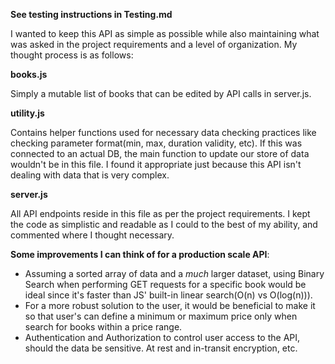 **See testing instructions in Testing.md**

I wanted to keep this API as simple as possible while also maintaining what was asked in the project requirements and a level of 
organization. My thought process is as follows:


**books.js**

  Simply a mutable list of books that can be edited by API calls in server.js.

  
**utility.js** 

  Contains helper functions used for necessary data checking practices like checking parameter format(min, max, duration validity, etc).
  If this was connected to an actual DB, the main function to update our store of data wouldn't be in this file. I found it appropriate just because this
  API isn't dealing with data that is very complex. 

  
**server.js**

  All API endpoints reside in this file as per the project requirements. I kept the code as simplistic and readable as I could to the best
  of my ability, and commented where I thought necessary.


  
**Some improvements I can think of for a production scale API**:


- Assuming a sorted array of data and a _much_ larger dataset, using Binary Search when performing GET requests for a specific book would be 
  ideal since it's faster than JS' built-in linear search(O(n) vs O(log(n))).
- For a more robust solution to the user, it would be beneficial to make it so that user's can define a minimum or maximum price only when search for
  books within a price range.
- Authentication and Authorization to control user access to the API, should the data be sensitive. At rest and in-transit encryption, etc. 
